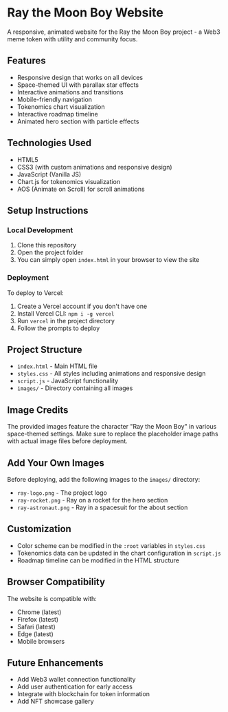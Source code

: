 # Ray the Moon Boy Website

A responsive, animated website for the Ray the Moon Boy project - a Web3 meme token with utility and community focus.

## Features

- Responsive design that works on all devices
- Space-themed UI with parallax star effects
- Interactive animations and transitions
- Mobile-friendly navigation
- Tokenomics chart visualization
- Interactive roadmap timeline
- Animated hero section with particle effects

## Technologies Used

- HTML5
- CSS3 (with custom animations and responsive design)
- JavaScript (Vanilla JS)
- Chart.js for tokenomics visualization
- AOS (Animate on Scroll) for scroll animations

## Setup Instructions

### Local Development

1. Clone this repository
2. Open the project folder
3. You can simply open `index.html` in your browser to view the site

### Deployment

To deploy to Vercel:

1. Create a Vercel account if you don't have one
2. Install Vercel CLI: `npm i -g vercel`
3. Run `vercel` in the project directory
4. Follow the prompts to deploy

## Project Structure

- `index.html` - Main HTML file
- `styles.css` - All styles including animations and responsive design
- `script.js` - JavaScript functionality
- `images/` - Directory containing all images

## Image Credits

The provided images feature the character "Ray the Moon Boy" in various space-themed settings. Make sure to replace the placeholder image paths with actual image files before deployment.

## Add Your Own Images

Before deploying, add the following images to the `images/` directory:

- `ray-logo.png` - The project logo
- `ray-rocket.png` - Ray on a rocket for the hero section
- `ray-astronaut.png` - Ray in a spacesuit for the about section

## Customization

- Color scheme can be modified in the `:root` variables in `styles.css`
- Tokenomics data can be updated in the chart configuration in `script.js`
- Roadmap timeline can be modified in the HTML structure

## Browser Compatibility

The website is compatible with:
- Chrome (latest)
- Firefox (latest)
- Safari (latest)
- Edge (latest)
- Mobile browsers

## Future Enhancements

- Add Web3 wallet connection functionality
- Add user authentication for early access
- Integrate with blockchain for token information
- Add NFT showcase gallery 